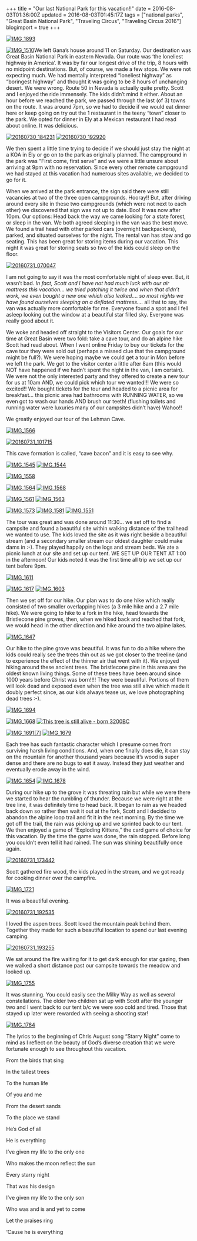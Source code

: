 +++
title = "Our last National Park for this vacation!!"
date = 2016-08-03T01:36:00Z
updated = 2016-08-03T01:45:17Z
tags = ["national parks", "Great Basin National Park", "Traveling Circus", "Traveling Circus 2016"]
blogimport = true 
+++

  

[![IMG_1893](https://lh3.googleusercontent.com/-MGunSwFhsbo/V6GCd7s-7sI/AAAAAAAAB3E/bGZ2vsC9ReI/IMG_1893%25255B2%25255D.jpg?imgmax=800 "IMG_1893")](https://lh3.googleusercontent.com/-xgBqEFx-Z0I/V6GCduHqfEI/AAAAAAAAB3A/4El0EJhWrvI/s1600-h/IMG_1893%25255B5%25255D.jpg)

 

[![IMG_1510](https://lh3.googleusercontent.com/-kM-w_kGeU-I/V6GCeUJLM6I/AAAAAAAAB3M/2GnxBgmFylQ/IMG_15105.jpg?imgmax=800 "IMG_1510")](https://lh3.googleusercontent.com/-fdE40a1G-9s/V6GCeIOgFWI/AAAAAAAAB3I/1jR5ukK-LOE/s1600-h/IMG_15105.jpg)We left Gana’s house around 11 on Saturday.  Our destination was Great Basin National Park in eastern Nevada.  Our route was ‘the loneliest highway in America’.  It was by far our longest drive of the trip, 8 hours with no midpoint destinations.  But, of course, we made a few stops.  We were not expecting much.  We had mentally interpreted “loneliest highway” as “boringest highway” and thought it was going to be 8 hours of unchanging desert.  We were wrong.  Route 50 in Nevada is actually quite pretty.  Scott and I enjoyed the ride immensely.  The kids didn’t mind it either.  About an hour before we reached the park, we passed through the last (of 3) towns on the route.  It was around 7pm, so we had to decide if we would eat dinner here or keep going on try out the 1 restaurant in the teeny “town” closer to the park.  We opted for dinner in Ely at a Mexican restaurant I had read about online.  It was delicious.  

 

[![20160730_184231](https://lh3.googleusercontent.com/-UM4iKHq-xvI/V6GCe--LmxI/AAAAAAAAB3U/IXkcZ1d-ABM/20160730_1842311.jpg?imgmax=800 "20160730_184231")](https://lh3.googleusercontent.com/-A6oeDVtrFpg/V6GCeqEgwNI/AAAAAAAAB3Q/knC0cN3nToI/s1600-h/20160730_1842314.jpg)  [![20160730_192920](https://lh3.googleusercontent.com/-PzQWZsApBlE/V6GCfs7gOkI/AAAAAAAAB3c/2FN6wGCrn9g/20160730_1929201.jpg?imgmax=800 "20160730_192920")](https://lh3.googleusercontent.com/-uD2OHjEwmNE/V6GCfMA8KNI/AAAAAAAAB3Y/NQtenHNlX-g/s1600-h/20160730_1929204.jpg)

 

We then spent a little time trying to decide if we should just stay the night at a KOA in Ely or go on to the park as originally planned.  The campground in the park was “First come, first serve” and we were a little unsure about arriving at 9pm with no reservation.   Since every other remote campground we had stayed at this vacation had numerous sites available, we decided to go for it. 

 

When we arrived at the park entrance, the sign said there were still vacancies at two of the three open campgrounds. Hooray!!   But, after driving around every site in these two campgrounds (which were not next to each other) we discovered that sign was not up to date.  Boo!  It was now after 10pm.  Our options:  Head back the way we came looking for a state forest, or sleep in the van.  We both agreed sleeping in the van was the best move.  We found a trail head with other parked cars (overnight backpackers), parked, and situated ourselves for the night.  The rental van has stow and go seating.  This has been great for storing items during our vacation.  This night it was great for storing seats so two of the kids could sleep on the floor.  

 

[![20160731_070047](https://lh3.googleusercontent.com/-WVDsodfl8Yg/V6GCgJa-eRI/AAAAAAAAB3k/Xw01nooT8DM/20160731_0700474.jpg?imgmax=800 "20160731_070047")](https://lh3.googleusercontent.com/-c34aUgM3b4I/V6GCf3vgXpI/AAAAAAAAB3g/dZ_w0K9umPs/s1600-h/20160731_0700476.jpg)

 

I am not going to say it was the most comfortable night of sleep ever.  But, it wasn’t bad.  _In fact, Scott and I have not had much luck with our air mattress this vacation… we tried patching it twice and when that didn’t work, we even bought a new one which also leaked…. so most nights we have found ourselves sleeping on a deflated mattress…._ all that to say, the van was actually more comfortable for me.  Everyone found a spot and I fell asleep looking out the window at a beautiful star filled sky.  Everyone was really good about it.

 

We woke and headed off straight to the Visitors Center.  Our goals for our time at Great Basin were two fold:  take a cave tour, and do an alpine hike Scott had read about.  When I went online Friday to buy our tickets for the cave tour they were sold out (perhaps a missed clue that the campground might be full?).  We were hoping maybe we could get a tour in Mon before we left the park.  We got to the visitor center a little after 8am (this would NOT have happened if we hadn’t spent the night in the van, I am certain).  We were not the only interested party and they offered to create a new tour for us at 10am AND, we could pick which tour we wanted!!!  We were so excited!!  We bought tickets for the tour and headed to a picnic area for breakfast… this picnic area had bathrooms with RUNNING WATER, so we even got to wash our hands AND brush our teeth! (flushing toilets and running water were luxuries many of our campsites didn’t have) Wahoo!!  

 

We greatly enjoyed our tour of the Lehman Cave.  

 

[![IMG_1566](https://lh3.googleusercontent.com/-MZwNA45pChc/V6GCgnAb2LI/AAAAAAAAB3s/llgXKmb5blo/IMG_1566%25255B1%25255D.jpg?imgmax=800 "IMG_1566")](https://lh3.googleusercontent.com/-9s5UI8Cghrw/V6GCgVm2GnI/AAAAAAAAB3o/RzXFz5ohXbw/s1600-h/IMG_1566%25255B4%25255D.jpg)

 

[![20160731_101715](https://lh3.googleusercontent.com/-VJsv7uiRzPQ/V6GCg3rcxgI/AAAAAAAAB30/6QB-GH7-6AU/20160731_101715%25255B2%25255D.jpg?imgmax=800 "20160731_101715")](https://lh3.googleusercontent.com/-Xsfr0AY7egM/V6GCgyvN8lI/AAAAAAAAB3w/mkyNxXuXWDo/s1600-h/20160731_101715%25255B5%25255D.jpg)

 

This cave formation is called, “cave bacon” and it is easy to see why. 

 

[![IMG_1545](https://lh3.googleusercontent.com/-Fg_sbTraKyc/V6GChcxwtHI/AAAAAAAAB38/ybh-H0AntY8/IMG_15451.jpg?imgmax=800 "IMG_1545")](https://lh3.googleusercontent.com/-78dQ5HYQ6GE/V6GChNInUiI/AAAAAAAAB34/5v2Q28mt5Vs/s1600-h/IMG_15454.jpg)  [![IMG_1544](https://lh3.googleusercontent.com/-gu6Ng1W7lWM/V6GCh_kLUsI/AAAAAAAAB4E/IF3U7zjIGaA/IMG_15441.jpg?imgmax=800 "IMG_1544")](https://lh3.googleusercontent.com/-mEcVcTqqp-c/V6GChg-vjuI/AAAAAAAAB4A/0YVGhidwYJI/s1600-h/IMG_15444.jpg)

 

[![IMG_1558](https://lh3.googleusercontent.com/-PewiOPwsE3Y/V6GCiampisI/AAAAAAAAB4M/LnHdIbHQvfE/IMG_1558.jpg?imgmax=800 "IMG_1558")](https://lh3.googleusercontent.com/-MvvTbWGUETY/V6GCiOpABgI/AAAAAAAAB4I/PDDUVoE9R4I/s1600-h/IMG_1558%25255B3%25255D.jpg)

 

[![IMG_1564](https://lh3.googleusercontent.com/-RaRMnvMQvUM/V6GCi8oTz4I/AAAAAAAAB4U/Ct8liXG837E/IMG_15642.jpg?imgmax=800 "IMG_1564")](https://lh3.googleusercontent.com/-peQy1xyrHCQ/V6GCiiE3ZTI/AAAAAAAAB4Q/pRaiI9ppQOo/s1600-h/IMG_15645.jpg)  [![IMG_1568](https://lh3.googleusercontent.com/-MM6w-rtVADY/V6GCnMgHIgI/AAAAAAAAB4c/zDl8KpQeaVo/IMG_15682.jpg?imgmax=800 "IMG_1568")](https://lh3.googleusercontent.com/-_bT_JuR1014/V6GCjAtm9jI/AAAAAAAAB4Y/Kqv6e6qGtOw/s1600-h/IMG_15685.jpg)

 

[![IMG_1561](https://lh3.googleusercontent.com/-Fct3uEl7QIg/V6GCntPcqbI/AAAAAAAAB4k/W1QgXi0_jzU/IMG_15612.jpg?imgmax=800 "IMG_1561")](https://lh3.googleusercontent.com/-uBMHEDX-BUw/V6GCnREi3VI/AAAAAAAAB4g/UQ-FlICDuQ0/s1600-h/IMG_15615.jpg)  [![IMG_1563](https://lh3.googleusercontent.com/-EH26JuN6iWE/V6GCoMhULSI/AAAAAAAAB4s/GG1ZLE5nVZE/IMG_1563%25255B1%25255D.jpg?imgmax=800 "IMG_1563")](https://lh3.googleusercontent.com/-lL5H5f1lybk/V6GCn2Q1QSI/AAAAAAAAB4o/CSVtW0hfOXM/s1600-h/IMG_1563%25255B4%25255D.jpg)

 

[![IMG_1573](https://lh3.googleusercontent.com/-siR-Ry2fEcc/V6GComL3q9I/AAAAAAAAB40/BuRC2nnkRF8/IMG_1573%25255B1%25255D.jpg?imgmax=800 "IMG_1573")](https://lh3.googleusercontent.com/-puRYIL2nYfg/V6GCoe3DwZI/AAAAAAAAB4w/HHt_R_rLWAE/s1600-h/IMG_1573%25255B4%25255D.jpg)  [![IMG_1581](https://lh3.googleusercontent.com/-i1fTynWHG4s/V6GCo9raP-I/AAAAAAAAB48/Wjgsamjr9yY/IMG_15811.jpg?imgmax=800 "IMG_1581")](https://lh3.googleusercontent.com/-qkKicmfgFGM/V6GCorUwAZI/AAAAAAAAB44/L14mgtUOeNs/s1600-h/IMG_15814.jpg)  [![IMG_1551](https://lh3.googleusercontent.com/-5VAFn4hq7f0/V6GCpRArcJI/AAAAAAAAB5E/zaGK4VsEInk/IMG_1551%25255B1%25255D.jpg?imgmax=800 "IMG_1551")](https://lh3.googleusercontent.com/-sYsEQJMIRRo/V6GCpPXDIrI/AAAAAAAAB5A/mg6JJuT_Ekk/s1600-h/IMG_1551%25255B4%25255D.jpg)

 

The tour was great and was done around 11:30… we set off to find a campsite and found a beautiful site within walking distance of the trailhead we wanted to use.   The kids loved the site as it was right beside a beautiful stream (and a secondary smaller stream our oldest daughter could make dams in :-).  They played happily on the logs and stream beds.  We ate a picnic lunch at our site and set up our tent.  WE SET UP OUR TENT AT 1:00 in the afternoon!  Our kids noted it was the first time all trip we set up our tent before 9pm.  

 

[![IMG_1611](https://lh3.googleusercontent.com/-OMYXmGXB-Ig/V6GCp3AZWlI/AAAAAAAAB5M/FoLekgofm_o/IMG_1611%25255B2%25255D.jpg?imgmax=800 "IMG_1611")](https://lh3.googleusercontent.com/-DQPEnxCmA0o/V6GCpgXsW5I/AAAAAAAAB5I/0jusLw6wL-E/s1600-h/IMG_1611%25255B5%25255D.jpg)

 

[![IMG_1617](https://lh3.googleusercontent.com/-zlXi8FWFsX4/V6GCqUwDoHI/AAAAAAAAB5U/5DRoc_quxJQ/IMG_16172.jpg?imgmax=800 "IMG_1617")](https://lh3.googleusercontent.com/-Fsyg9NpEFLc/V6GCqAecpcI/AAAAAAAAB5Q/VOIXSSNdUHE/s1600-h/IMG_16172.jpg)  [![IMG_1603](https://lh3.googleusercontent.com/-RxIsd88aiAM/V6GCq4lttuI/AAAAAAAAB5c/4AJgy5qkZ8U/IMG_16034.jpg?imgmax=800 "IMG_1603")](https://lh3.googleusercontent.com/-pW4s1JSBGM8/V6GCqmmbHAI/AAAAAAAAB5Y/uH71xTdX5H8/s1600-h/IMG_16037.jpg)

 

Then we set off for our hike.  Our plan was to do one hike which really consisted of two smaller overlapping hikes (a 3 mile hike and a 2.7 mile hike).  We were going to hike to a fork in the hike, head towards the Bristlecone pine groves, then, when we hiked back and reached that fork, we would head in the other direction and hike around the two alpine lakes.  

 

[![IMG_1647](https://lh3.googleusercontent.com/-W9IoLDKXzpo/V6GCrWE6uAI/AAAAAAAAB5k/cn13G9Ry-X8/IMG_1647%25255B2%25255D.jpg?imgmax=800 "IMG_1647")](https://lh3.googleusercontent.com/-IBkfzXogSz8/V6GCrGEdwFI/AAAAAAAAB5g/_Lx695vvt4w/s1600-h/IMG_1647%25255B5%25255D.jpg)

 

Our hike to the pine grove was beautiful.  It was fun to do a hike where the kids could really see the trees thin out as we got closer to the treeline (and to experience the effect of the thinner air that went with it).  We enjoyed hiking around these ancient trees.  The bristlecone pine in this area are the oldest known living things.  Some of these trees have been around since 1000 years before Christ was born!!!!  They were beautiful.  Portions of them will look dead and exposed even when the tree was still alive which made it doubly perfect since, as our kids always tease us, we love photographing dead trees :-).  

 

[![IMG_1694](https://lh3.googleusercontent.com/-ZTXSPlqosa8/V6GCr5E40JI/AAAAAAAAB5s/Z0p276D1RVw/IMG_1694%25255B2%25255D.jpg?imgmax=800 "IMG_1694")](https://lh3.googleusercontent.com/-gsF2abveP1k/V6GCrqD0v6I/AAAAAAAAB5o/2HSW30pdQQs/s1600-h/IMG_1694%25255B5%25255D.jpg)

 

[![IMG_1668](https://lh3.googleusercontent.com/-feF_T_4-_oY/V6GCsagjG3I/AAAAAAAAB50/WWgsrqVj9MM/IMG_1668%25255B3%25255D.jpg?imgmax=800 "IMG_1668")](https://lh3.googleusercontent.com/-Szcj7CMwjJY/V6GCsJPfUaI/AAAAAAAAB5w/bb0ZM377Olo/s1600-h/IMG_1668%25255B6%25255D.jpg)  [![This tree is still alive - born 3200BC](https://lh3.googleusercontent.com/-eOdyLmfIHdM/V6GCs3K4fII/AAAAAAAAB58/fRa7VHnFYd8/IMG_1684%25255B4%25255D.jpg?imgmax=800 "This tree is still alive - born 3200BC")](https://lh3.googleusercontent.com/-1K1geT2EpjA/V6GCsnOgEpI/AAAAAAAAB54/PI7Ug2kRm8E/s1600-h/IMG_1684%25255B10%25255D.jpg)

 

[![IMG_1691[7]](https://lh3.googleusercontent.com/-vLORzI3dmoQ/V6GCtYZvZBI/AAAAAAAAB6E/KqbHwRebWAc/IMG_1691%25255B7%25255D%25255B2%25255D.jpg?imgmax=800 "IMG_1691[7]")](https://lh3.googleusercontent.com/-zMy8dlQ1hp0/V6GCtHI2CMI/AAAAAAAAB6A/vXB-ZaoiTZ4/s1600-h/IMG_1691%25255B7%25255D%25255B4%25255D.jpg)  [![IMG_1679](https://lh3.googleusercontent.com/-ci9yUgZbWeo/V6GCt1u93qI/AAAAAAAAB6M/OpjrFbTUhN8/IMG_1679%25255B2%25255D.jpg?imgmax=800 "IMG_1679")](https://lh3.googleusercontent.com/-MKhbvLNlgYc/V6GCtgUggrI/AAAAAAAAB6I/tQpPNYfRr3o/s1600-h/IMG_1679%25255B5%25255D.jpg)

 

Each tree has such fantastic character which I presume comes from surviving harsh living conditions. And, when one finally does die, it can stay on the mountain for another thousand years because it’s wood is super dense and there are no bugs to eat it away.  Instead they just weather and eventually erode away in the wind.

 

[![IMG_1654](https://lh3.googleusercontent.com/-V_6vUVvrZSE/V6GCuFEIF8I/AAAAAAAAB6U/JX78UYxK4KE/IMG_1654%25255B2%25255D.jpg?imgmax=800 "IMG_1654")](https://lh3.googleusercontent.com/-zMVVdiARUKM/V6GCuHephUI/AAAAAAAAB6Q/oIm9_Udkf6I/s1600-h/IMG_1654%25255B5%25255D.jpg)  [![IMG_1678](https://lh3.googleusercontent.com/-YnTWUyMzwYs/V6GCumsx0hI/AAAAAAAAB6c/d_Iz6C-HyLw/IMG_1678%25255B2%25255D.jpg?imgmax=800 "IMG_1678")](https://lh3.googleusercontent.com/-6D_zqsF8cMI/V6GCuaVUltI/AAAAAAAAB6Y/goBACAlefUk/s1600-h/IMG_1678%25255B5%25255D.jpg)

 

During our hike up to the grove it was threating rain but while we were there we started to hear the rumbling of thunder.  Because we were right at the tree line, it was definitely time to head back.  It began to rain as we headed back down so rather then wait it out at the fork, Scott and I decided to abandon the alpine loop trail and fit it in the next morning.   By the time we got off the trail, the rain was picking up and we sprinted back to our tent.  We then enjoyed a game of “Exploding Kittens,”  the card game of choice for this vacation.  By the time the game was done, the rain stopped.  Before long you couldn’t even tell it had rained.  The sun was shining beautifully once again.  

 

[![20160731_173442](https://lh3.googleusercontent.com/-JuZs2FD_vI4/V6GCvWrsKjI/AAAAAAAAB6k/KvhvBv2eg9A/20160731_1734422.jpg?imgmax=800 "20160731_173442")](https://lh3.googleusercontent.com/-4HIG-36m5r8/V6GCvMHIb0I/AAAAAAAAB6g/6_mHH67Czx0/s1600-h/20160731_1734425.jpg)

 

Scott gathered fire wood, the kids played in the stream, and we got ready for cooking dinner over the campfire.  

 

[![IMG_1721](https://lh3.googleusercontent.com/-YuT6KoktOjE/V6GCvtQrvpI/AAAAAAAAB6s/KhR5BGxC0cg/IMG_17212.jpg?imgmax=800 "IMG_1721")](https://lh3.googleusercontent.com/-OZlOBqCDMhM/V6GCvqlnYLI/AAAAAAAAB6o/DHBj8sGJip8/s1600-h/IMG_17215.jpg)

 

It was a beautiful evening.

  [![20160731_192535](https://lh3.googleusercontent.com/-y_xaEtUHCXk/V6GCwG0-zDI/AAAAAAAAB60/V4cNdP1i3ps/20160731_1925352.jpg?imgmax=800 "20160731_192535")](https://lh3.googleusercontent.com/-_HjJVlA9U-4/V6GCv9moGSI/AAAAAAAAB6w/4ZUPHsjwlC4/s1600-h/20160731_1925355.jpg)

 

I loved the aspen trees.  Scott loved the mountain peak behind them.  Together they made for such a beautiful location to spend our last evening camping.

 

[![20160731_193255](https://lh3.googleusercontent.com/-zlMoMWNa5G0/V6GCwryvlDI/AAAAAAAAB68/7Q16CM5jmys/20160731_1932552.jpg?imgmax=800 "20160731_193255")](https://lh3.googleusercontent.com/-ymJJfTJ5Hv4/V6GCwU6geyI/AAAAAAAAB64/Dm4Jc8I4Pck/s1600-h/20160731_1932555.jpg)

 

We sat around the fire waiting for it to get dark enough for star gazing, then we walked a short distance past our campsite towards the meadow and looked up.  

 

[![IMG_1755](https://lh3.googleusercontent.com/-MQkh_L4XM88/V6GCxEI5y-I/AAAAAAAAB7E/AsuMEv_vlqU/IMG_1755%25255B2%25255D.jpg?imgmax=800 "IMG_1755")](https://lh3.googleusercontent.com/-bIfTUotV1Qs/V6GCwyxaPcI/AAAAAAAAB7A/DwPMGh2D2-c/s1600-h/IMG_1755%25255B5%25255D.jpg)

 

It was stunning.  You could easily see the Milky Way as well as several constellations. The older two children sat up with Scott after the younger two and I went back to our tent b/c we were soo cold and tired.  Those that stayed up later were rewarded with seeing a shooting star!   

 

[![IMG_1764](https://lh3.googleusercontent.com/-QjhhjtzMXOs/V6GCxb1lHSI/AAAAAAAAB7M/BLHn6FDlfbM/IMG_17642.jpg?imgmax=800 "IMG_1764")](https://lh3.googleusercontent.com/-YeRyDp1jOQQ/V6GCxQeM8HI/AAAAAAAAB7I/0DIgugGKXf4/s1600-h/IMG_17645.jpg)

 

The lyrics to the beginning of Chris August song “Starry Night”  come to mind as I reflect on the beauty of God’s diverse creation that we were fortunate enough to see throughout this vacation. 

 

From the birds that sing

In the tallest trees

To the human life 

Of you and me

 

From the desert sands

To the place we stand

He’s God of all

He is everything

 

I’ve given my life to the only one

Who makes the moon reflect the sun

Every starry night

That was his design

 

I’ve given my life to the only son

Who was and is and yet to come

Let the praises ring

‘Cause he is everything
